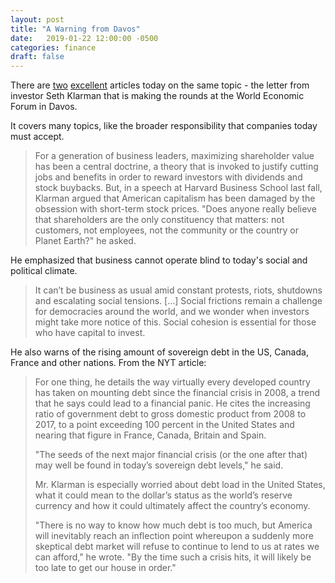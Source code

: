 ```yaml
---
layout: post
title: "A Warning from Davos"
date:   2019-01-22 12:00:00 -0500
categories: finance
draft: false
---
```


There are [two](https://www.google.com/amp/s/www.nytimes.com/2019/01/22/business/dealbook/world-economic-forum-klarman.amp.html) [excellent](https://www.google.com/amp/s/www.newyorker.com/news/daily-comment/the-investor-seth-klarman-in-a-rare-interview-offers-a-warning-davos-should-listen/amp) articles today on the same topic - the letter from investor Seth Klarman that is making the rounds at the World Economic Forum in Davos. 

It covers many topics, like the broader responsibility that companies today must accept. 
> For a generation of business leaders, maximizing shareholder value has been a central doctrine, a theory that is invoked to justify cutting jobs and benefits in order to reward investors with dividends and stock buybacks. But, in a speech at Harvard Business School last fall, Klarman argued that American capitalism has been damaged by the obsession with short-term stock prices. "Does anyone really believe that shareholders are the only constituency that matters: not customers, not employees, not the community or the country or Planet Earth?" he asked.

He emphasized that business cannot operate blind to today's social and political climate. 
> It can’t be business as usual amid constant protests, riots, shutdowns and escalating social tensions. [...] Social frictions remain a challenge for democracies around the world, and we wonder when investors might take more notice of this. Social cohesion is essential for those who have capital to invest.

He also warns of the rising amount of sovereign debt in the US, Canada, France and other nations. From the NYT article:
> For one thing, he details the way virtually every developed country has taken on mounting debt since the financial crisis in 2008, a trend that he says could lead to a financial panic. He cites the increasing ratio of government debt to gross domestic product from 2008 to 2017, to a point exceeding 100 percent in the United States and nearing that figure in France, Canada, Britain and Spain.
> 
> "The seeds of the next major financial crisis (or the one after that) may well be found in today’s sovereign debt levels," he said.
>
> Mr. Klarman is especially worried about debt load in the United States, what it could mean to the dollar’s status as the world’s reserve currency and how it could ultimately affect the country’s economy.
>
> "There is no way to know how much debt is too much, but America will inevitably reach an inflection point whereupon a suddenly more skeptical debt market will refuse to continue to lend to us at rates we can afford," he wrote. "By the time such a crisis hits, it will likely be too late to get our house in order."



